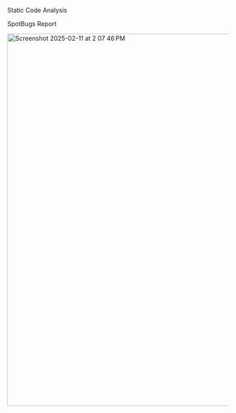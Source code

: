 Static Code Analysis 


SpotBugs Report

<img width="847" alt="Screenshot 2025-02-11 at 2 07 46 PM" src="https://github.com/user-attachments/assets/3fdce582-7d2e-409c-a61e-99194558b4a3" />
